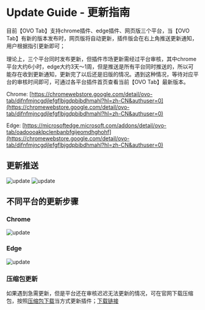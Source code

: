 # Update Guide - 更新指南


目前【OVO Tab】支持chrome插件、edge插件、网页版三个平台，当【OVO Tab】有新的版本发布时，网页版将自动更新，插件版会在右上角推送更新通知，用户根据指引更新即可；

理论上，三个平台同时发布更新，但插件市场更新需经过平台审核，其中chrome平台大约6小时，edge大约3天～1周，但是推送是所有平台同时推送的，所以可能存在收到更新通知，更新完了以后还是旧版的情况。遇到这种情况，等待对应平台的审核时间即可，可通过各平台插件首页查看当前【OVO Tab】最新版本。

Chrome: [https://chromewebstore.google.com/detail/ovo-tab/difnfmjncgdjlefgflbjgdpbibdhmahl?hl=zh-CN&authuser=0](https://chromewebstore.google.com/detail/ovo-tab/difnfmjncgdjlefgflbjgdpbibdhmahl?hl=zh-CN&authuser=0)

Edge: [https://microsoftedge.microsoft.com/addons/detail/ovo-tab/oadoooaklpclenbanbfgijeomdhghohf](https://chromewebstore.google.com/detail/ovo-tab/difnfmjncgdjlefgflbjgdpbibdhmahl?hl=zh-CN&authuser=0)


## 更新推送
![update](/update-noti.jpg)
![update](/update-dialog.png)

## 不同平台的更新步骤

### Chrome
![update](/update.jpg)

### Edge
![update](/edge-update.jpg)

### 压缩包更新
如果遇到急需更新，但是平台还在审核迟迟无法更新的情况，可在官网下载压缩包，按照[压缩包下载](/cooperation.md#压缩包下载)当方式更新插件；[下载链接](https://www.waylon.online/ovotab/ovotab.zip)